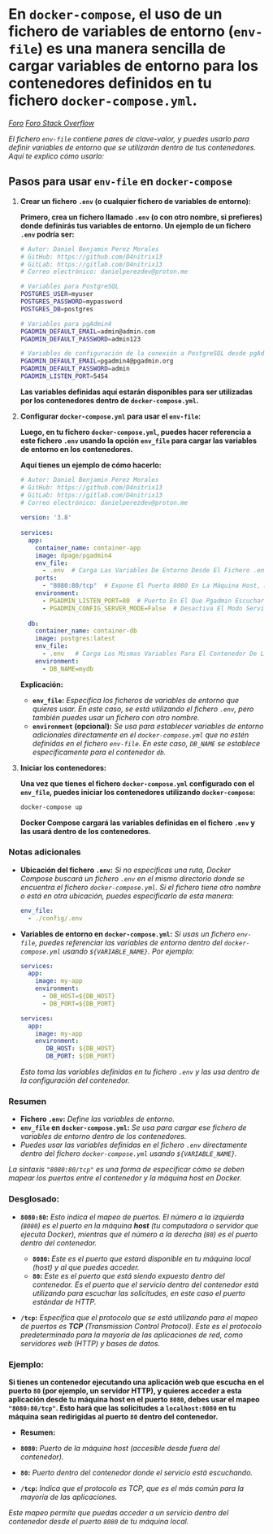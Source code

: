 <!-- Autor: Daniel Benjamin Perez Morales -->
<!-- GitHub: https://github.com/D4nitrix13 -->
<!-- GitLab: https://gitlab.com/D4nitrix13 -->
<!-- Correo electrónico: danielperezdev@proton.me -->

# **En `docker-compose`, el uso de un fichero de variables de entorno (`env-file`) es una manera sencilla de cargar variables de entorno para los contenedores definidos en tu fichero `docker-compose.yml`.**

*[Foro](https://www.pgadmin.org/docs/pgadmin4/latest/container_deployment.html "https://www.pgadmin.org/docs/pgadmin4/latest/container_deployment.html")*
*[Foro Stack Overflow](https://stackoverflow.com/questions/25540711/docker-postgres-pgadmin-local-connection "https://stackoverflow.com/questions/25540711/docker-postgres-pgadmin-local-connection")*

*El fichero `env-file` contiene pares de clave-valor, y puedes usarlo para definir variables de entorno que se utilizarán dentro de tus contenedores. Aquí te explico cómo usarlo:*

## **Pasos para usar `env-file` en `docker-compose`**

1. **Crear un fichero `.env` (o cualquier fichero de variables de entorno):**

   **Primero, crea un fichero llamado `.env` (o con otro nombre, si prefieres) donde definirás tus variables de entorno. Un ejemplo de un fichero `.env` podría ser:**

   ```bash
   # Autor: Daniel Benjamin Perez Morales
   # GitHub: https://github.com/D4nitrix13
   # GitLab: https://gitlab.com/D4nitrix13
   # Correo electrónico: danielperezdev@proton.me

   # Variables para PostgreSQL
   POSTGRES_USER=myuser
   POSTGRES_PASSWORD=mypassword
   POSTGRES_DB=postgres

   # Variables para pgAdmin4
   PGADMIN_DEFAULT_EMAIL=admin@admin.com
   PGADMIN_DEFAULT_PASSWORD=admin123

   # Variables de configuración de la conexión a PostgreSQL desde pgAdmin
   PGADMIN_DEFAULT_EMAIL=pgadmin4@pgadmin.org
   PGADMIN_DEFAULT_PASSWORD=admin
   PGADMIN_LISTEN_PORT=5454
   ```

   **Las variables definidas aquí estarán disponibles para ser utilizadas por los contenedores dentro de `docker-compose.yml`.**

2. **Configurar `docker-compose.yml` para usar el `env-file`:**

   **Luego, en tu fichero `docker-compose.yml`, puedes hacer referencia a este fichero `.env` usando la opción `env_file` para cargar las variables de entorno en los contenedores.**

   **Aquí tienes un ejemplo de cómo hacerlo:**

   ```yaml
   # Autor: Daniel Benjamin Perez Morales
   # GitHub: https://github.com/D4nitrix13
   # GitLab: https://gitlab.com/D4nitrix13
   # Correo electrónico: danielperezdev@proton.me
 
   version: '3.8'
 
   services:
     app:
       container_name: container-app
       image: dpage/pgadmin4
       env_file:
         - .env  # Carga Las Variables De Entorno Desde El Fichero .env
       ports:
         - "8080:80/tcp"  # Expone El Puerto 8080 En La Máquina Host, Mapeado Al Puerto 80 Del Contenedor
       environment:
         - PGADMIN_LISTEN_PORT=80  # Puerto En El Que Pgadmin Escuchará
         - PGADMIN_CONFIG_SERVER_MODE=False  # Desactiva El Modo Servidor Para Usar Pgadmin Localmente
 
     db:
       container_name: container-db
       image: postgres:latest
       env_file:
         - .env   # Carga Las Mismas Variables Para El Contenedor De La Base De Datos
       environment:
         - DB_NAME=mydb
   ```

   **Explicación:**
   - **`env_file`:** *Especifica los ficheros de variables de entorno que quieres usar. En este caso, se está utilizando el fichero `.env`, pero también puedes usar un fichero con otro nombre.*
   - **`environment` (opcional):** *Se usa para establecer variables de entorno adicionales directamente en el `docker-compose.yml` que no estén definidas en el fichero `env-file`. En este caso, `DB_NAME` se establece específicamente para el contenedor `db`.*

3. **Iniciar los contenedores:**

   **Una vez que tienes el fichero `docker-compose.yml` configurado con el `env_file`, puedes iniciar los contenedores utilizando `docker-compose`:**

   ```bash
   docker-compose up
   ```

   **Docker Compose cargará las variables definidas en el fichero `.env` y las usará dentro de los contenedores.**

### **Notas adicionales**

- **Ubicación del fichero `.env`:** *Si no especificas una ruta, Docker Compose buscará un fichero `.env` en el mismo directorio donde se encuentra el fichero `docker-compose.yml`. Si el fichero tiene otro nombre o está en otra ubicación, puedes especificarlo de esta manera:*

   ```yaml
   env_file:
     - ./config/.env
   ```

- **Variables de entorno en `docker-compose.yml`:** *Si usas un fichero `env-file`, puedes referenciar las variables de entorno dentro del `docker-compose.yml` usando `${VARIABLE_NAME}`. Por ejemplo:*

   ```yaml
   services:
     app:
       image: my-app
       environment:
         - DB_HOST=${DB_HOST}
         - DB_PORT=${DB_PORT}
   ```

   ```yaml
   services:
     app:
       image: my-app
       environment:
          DB_HOST: ${DB_HOST}
          DB_PORT: ${DB_PORT}
   ```

   *Esto toma las variables definidas en tu fichero `.env` y las usa dentro de la configuración del contenedor.*

### **Resumen**

- **Fichero `.env`:** *Define las variables de entorno.*
- **`env_file` en `docker-compose.yml`:** *Se usa para cargar ese fichero de variables de entorno dentro de los contenedores.*
- *Puedes usar las variables definidas en el fichero `.env` directamente dentro del fichero `docker-compose.yml` usando `${VARIABLE_NAME}`.*

*La sintaxis `"8080:80/tcp"` es una forma de especificar cómo se deben mapear los puertos entre el contenedor y la máquina host en Docker.*

### **Desglosado:**

- **`8080:80`:** *Esto indica el mapeo de puertos. El número a la izquierda (`8080`) es el puerto en la máquina **host** (tu computadora o servidor que ejecuta Docker), mientras que el número a la derecha (`80`) es el puerto dentro del contenedor.*
  - **`8080`:** *Este es el puerto que estará disponible en tu máquina local (host) y al que puedes acceder.*
  - **`80`:** *Este es el puerto que está siendo expuesto dentro del contenedor. Es el puerto que el servicio dentro del contenedor está utilizando para escuchar las solicitudes, en este caso el puerto estándar de HTTP.*

- **`/tcp`:** *Especifica que el protocolo que se está utilizando para el mapeo de puertos es **TCP** (Transmission Control Protocol). Este es el protocolo predeterminado para la mayoría de las aplicaciones de red, como servidores web (HTTP) y bases de datos.*

### **Ejemplo:**

**Si tienes un contenedor ejecutando una aplicación web que escucha en el puerto `80` (por ejemplo, un servidor HTTP), y quieres acceder a esta aplicación desde tu máquina host en el puerto `8080`, debes usar el mapeo `"8080:80/tcp"`. Esto hará que las solicitudes a `localhost:8080` en tu máquina sean redirigidas al puerto `80` dentro del contenedor.**

- **Resumen:**

- **`8080`:** *Puerto de la máquina host (accesible desde fuera del contenedor).*
- **`80`:** *Puerto dentro del contenedor donde el servicio está escuchando.*
- **`/tcp`:** *Indica que el protocolo es TCP, que es el más común para la mayoría de las aplicaciones.*

*Este mapeo permite que puedas acceder a un servicio dentro del contenedor desde el puerto `8080` de tu máquina local.*
